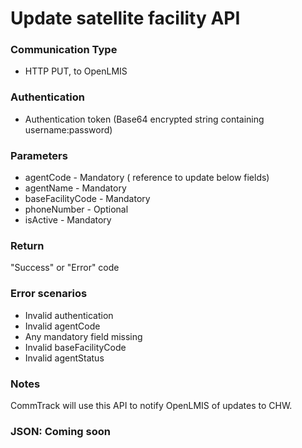 # Update satellite facility API

### Communication Type

- HTTP PUT, to OpenLMIS

### Authentication

- Authentication token (Base64 encrypted string containing username:password)

### Parameters

- agentCode - Mandatory ( reference to update below fields)
- agentName - Mandatory
- baseFacilityCode - Mandatory
- phoneNumber - Optional  
- isActive - Mandatory 

### Return

"Success" or "Error" code

### Error scenarios

- Invalid authentication
- Invalid agentCode
- Any mandatory field missing
- Invalid baseFacilityCode
- Invalid agentStatus

### Notes

CommTrack will use this API to notify OpenLMIS of updates to CHW.

### JSON: Coming soon
